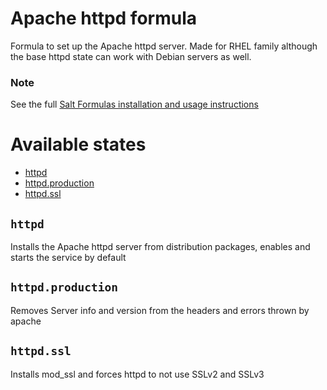 # Apache httpd formula

Formula to set up the Apache httpd server. Made for RHEL family although the base httpd state can work with Debian servers as well.

### Note

See the full [Salt Formulas installation and usage instructions](http://docs.saltstack.com/en/latest/topics/development/conventions/formulas.html)

Available states
================

- [httpd](#httpd)
- [httpd.production](#httpdproduction)
- [httpd.ssl](#httpdssl)

``httpd``
------------
Installs the Apache httpd server from distribution packages, enables and starts the service by default

``httpd.production``
--------------------
Removes Server info and version from the headers and errors thrown by apache

``httpd.ssl``
--------------------
Installs mod_ssl and forces httpd to not use SSLv2 and SSLv3
